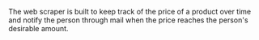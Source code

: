 The web scraper is built to keep track of the price of a product over time and notify the person through mail when the price reaches the person's desirable amount.
